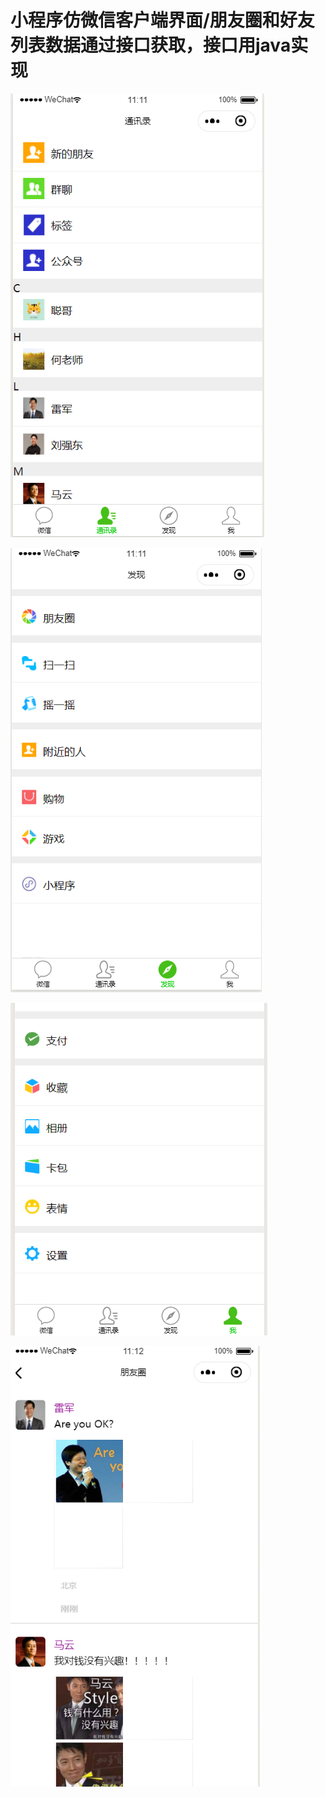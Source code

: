 # 小程序仿微信客户端界面/朋友圈和好友列表数据通过接口获取，接口用java实现

![image-20200929111156093](https://github.com/phk422/wechat/blob/master/img/image-20200929111156093.png)

![image-20200929111206609](img/image-20200929111206609.png)

![image-20200929111222854](img/image-20200929111222854.png)

![image-20200929111236031](img/image-20200929111236031.png)
